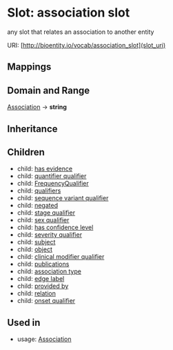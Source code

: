 # Slot: association slot


any slot that relates an association to another entity

URI: [http://bioentity.io/vocab/association_slot](slot_uri)
## Mappings

## Domain and Range

[Association](Association.md) -> **string**
## Inheritance

## Children

 *  child: [has evidence](has_evidence.md)
 *  child: [quantifier qualifier](quantifier_qualifier.md)
 *  child: [FrequencyQualifier](FrequencyQualifier.md)
 *  child: [qualifiers](qualifiers.md)
 *  child: [sequence variant qualifier](sequence_variant_qualifier.md)
 *  child: [negated](negated.md)
 *  child: [stage qualifier](stage_qualifier.md)
 *  child: [sex qualifier](sex_qualifier.md)
 *  child: [has confidence level](has_confidence_level.md)
 *  child: [severity qualifier](severity_qualifier.md)
 *  child: [subject](subject.md)
 *  child: [object](object.md)
 *  child: [clinical modifier qualifier](clinical_modifier_qualifier.md)
 *  child: [publications](publications.md)
 *  child: [association type](association_type.md)
 *  child: [edge label](edge_label.md)
 *  child: [provided by](provided_by.md)
 *  child: [relation](relation.md)
 *  child: [onset qualifier](onset_qualifier.md)
## Used in

 *  usage: [Association](Association.md)
